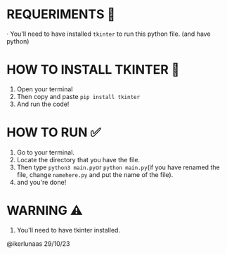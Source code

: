 # REQUERIMENTS 🔧
· You'll need to have installed `tkinter` to run this python file.
(and have python)

# HOW TO INSTALL TKINTER 📜
1. Open your terminal
2. Then copy and paste `pip install tkinter`
3. And run the code!

# HOW TO RUN ✅
1. Go to your terminal.
2. Locate the directory that you have the file.
3. Then type `python3 main.py`or `python main.py`(if you have renamed the file, change `namehere.py` and put the name of the file).
4. and you're done!

# WARNING ⚠️
1. You'll need to have tkinter installed.

@ikerlunaas 29/10/23
